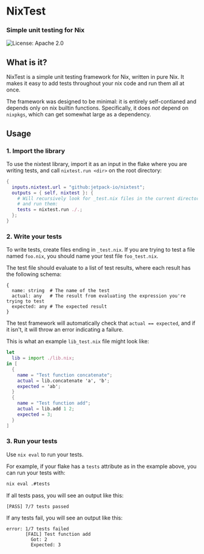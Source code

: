 # NixTest
### Simple unit testing for Nix
![License: Apache 2.0](https://img.shields.io/github/license/jetpack-io/nixtest)

## What is it?

NixTest is a simple unit testing framework for Nix, written in pure Nix.
It makes it easy to add tests throughout your nix code and run them all at once.

The framework was designed to be minimal: it is entirely self-contianed and
depends only on nix builtin functions. Specifically, it does *not* depend on `nixpkgs`,
which can get somewhat large as a dependency.

## Usage
### 1. Import the library
To use the nixtest library, import it as an input in the flake where you are
writing tests, and call `nixtest.run <dir>` on the root directory:

```nix
{
  inputs.nixtest.url = "github:jetpack-io/nixtest";
  outputs = { self, nixtest }: {
    # Will recursively look for _test.nix files in the current directory
    # and run them:
    tests = nixtest.run ./.;
  };
}
```

### 2. Write your tests
To write tests, create files ending in `_test.nix`. If you are trying to test
a file named `foo.nix`, you should name your test file `foo_test.nix`.

The test file should evaluate to a list of test results, where each result has
the following schema:
```
{
  name: string  # The name of the test
  actual: any   # The result from evaluating the expression you're trying to test
  expected: any # The expected result
}
```

The test framework will automatically check that `actual == expected`, and if it
isn't, it will throw an error indicating a failure.

This is what an example `lib_test.nix` file might look like:
```nix
let
  lib = import ./lib.nix;
in [
  {
    name = "Test function concatenate";
    actual = lib.concatenate 'a', 'b';
    expected = 'ab';
  }
  {
    name = "Test function add";
    actual = lib.add 1 2;
    expected = 3;
  }
]
```

### 3. Run your tests
Use `nix eval` to run your tests.

For example, if your flake has a `tests` attribute as in the example above,
you can run your tests with:

```bash
nix eval .#tests
```

If all tests pass, you will see an output like this:
```
[PASS] 7/7 tests passed
```

If any tests fail, you will see an output like this:
```
error: 1/7 tests failed
       [FAIL] Test function add
         Got: 2
         Expected: 3
```